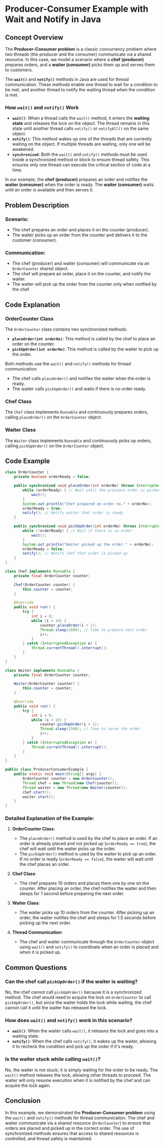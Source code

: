 # Producer-Consumer Example with Wait and Notify in Java

## Concept Overview

The **Producer-Consumer problem** is a classic concurrency problem where two threads (the producer and the consumer) communicate via a shared resource. In this case, we model a scenario where a **chef (producer)** prepares orders, and a **waiter (consumer)** picks them up and serves them to customers.

The **`wait()`** and **`notify()`** methods in Java are used for thread communication. These methods enable one thread to wait for a condition to be met, and another thread to notify the waiting thread when the condition is met.

### How `wait()` and `notify()` Work
- **`wait()`**: When a thread calls the `wait()` method, it enters the **waiting state** and releases the lock on the object. The thread remains in this state until another thread calls `notify()` or `notifyAll()` on the same object.
- **`notify()`**: This method wakes up one of the threads that are currently waiting on the object. If multiple threads are waiting, only one will be awakened.
- **`synchronized`**: Both the `wait()` and `notify()` methods must be used inside a synchronized method or block to ensure thread safety. This ensures only one thread can execute the critical section of code at a time.

In our example, the **chef (producer)** prepares an order and notifies the **waiter (consumer)** when the order is ready. The **waiter (consumer)** waits until an order is available and then serves it.

## Problem Description

### Scenario:
- The chef prepares an order and places it on the counter (producer).
- The waiter picks up an order from the counter and delivers it to the customer (consumer).

### Communication:
- The chef (producer) and waiter (consumer) will communicate via an `OrderCounter` shared object.
- The chef will prepare an order, place it on the counter, and notify the waiter.
- The waiter will pick up the order from the counter only when notified by the chef.

## Code Explanation

### OrderCounter Class

The `OrderCounter` class contains two synchronized methods:
- **`placeOrder(int orderNo)`**: This method is called by the chef to place an order on the counter.
- **`pickUpOrder(int orderNo)`**: This method is called by the waiter to pick up the order.

Both methods use the `wait()` and `notify()` methods for thread communication:
- The chef calls `placeOrder()` and notifies the waiter when the order is ready.
- The waiter calls `pickUpOrder()` and waits if there is no order ready.

### Chef Class

The `Chef` class implements `Runnable` and continuously prepares orders, calling `placeOrder()` on the `OrderCounter` object.

### Waiter Class

The `Waiter` class implements `Runnable` and continuously picks up orders, calling `pickUpOrder()` on the `OrderCounter` object.

## Code Example

```java
class OrderCounter {
    private boolean orderReady = false;

    public synchronized void placeOrder(int orderNo) throws InterruptedException {
        while (orderReady) { // Wait until the previous order is picked up
            wait();
        }
        System.out.println("Chef prepared an order no." + orderNo);
        orderReady = true;
        notify(); // Notify waiter that order is ready
    }

    public synchronized void pickUpOrder(int orderNo) throws InterruptedException {
        while (!orderReady) { // Wait if there is no order
            wait();
        }
        System.out.println("Waiter picked up the order." + orderNo);
        orderReady = false;
        notify(); // Notify chef that order is picked up
    }
}

class Chef implements Runnable {
    private final OrderCounter counter;

    Chef(OrderCounter counter) {
        this.counter = counter;
    }

    @Override
    public void run() {
        try {
            int i = 0;
            while (i < 10) {
                counter.placeOrder(i + 1);
                Thread.sleep(1000); // Time to prepare next order
                i++;
            }
        } catch (InterruptedException e) {
            Thread.currentThread().interrupt();
        }
    }
}

class Waiter implements Runnable {
    private final OrderCounter counter;

    Waiter(OrderCounter counter) {
        this.counter = counter;
    }

    @Override
    public void run() {
        try {
            int i = 0;
            while (i < 10) {
                counter.pickUpOrder(i + 1);
                Thread.sleep(1500); // Time to serve the order
                i++;
            }
        } catch (InterruptedException e) {
            Thread.currentThread().interrupt();
        }
    }
}

public class ProducerConsumerExample {
    public static void main(String[] args) {
        OrderCounter counter = new OrderCounter();
        Thread chef = new Thread(new Chef(counter));
        Thread waiter = new Thread(new Waiter(counter));
        chef.start();
        waiter.start();
    }
}
```

### Detailed Explanation of the Example:

1. **OrderCounter Class**:
   - The `placeOrder()` method is used by the chef to place an order. If an order is already placed and not picked up (`orderReady == true`), the chef will wait until the waiter picks up the order.
   - The `pickUpOrder()` method is used by the waiter to pick up an order. If no order is ready (`orderReady == false`), the waiter will wait until the chef places an order.

2. **Chef Class**:
   - The chef prepares 10 orders and places them one by one on the counter. After placing an order, the chef notifies the waiter and then sleeps for 1 second before preparing the next order.

3. **Waiter Class**:
   - The waiter picks up 10 orders from the counter. After picking up an order, the waiter notifies the chef and sleeps for 1.5 seconds before picking up the next order.

4. **Thread Communication**:
   - The chef and waiter communicate through the `OrderCounter` object using `wait()` and `notify()` to coordinate when an order is placed and when it is picked up.

## Common Questions

### Can the chef call `pickUpOrder()` if the waiter is waiting?
No, the chef cannot call `pickUpOrder()` because it is a synchronized method. The chef would need to acquire the lock on `OrderCounter` to call `pickUpOrder()`, but since the waiter holds the lock while waiting, the chef cannot call it until the waiter has released the lock.

### How does `wait()` and `notify()` work in this scenario?
- **`wait()`**: When the waiter calls `wait()`, it releases the lock and goes into a waiting state.
- **`notify()`**: When the chef calls `notify()`, it wakes up the waiter, allowing it to recheck the condition and pick up the order if it's ready.

### Is the waiter stuck while calling `wait()`?
No, the waiter is not stuck; it is simply waiting for the order to be ready. The `wait()` method releases the lock, allowing other threads to proceed. The waiter will only resume execution when it is notified by the chef and can acquire the lock again.

## Conclusion

In this example, we demonstrated the **Producer-Consumer problem** using the `wait()` and `notify()` methods for thread communication. The chef and waiter communicate via a shared resource (`OrderCounter`) to ensure that orders are placed and picked up in the correct order. The use of synchronized methods ensures that access to shared resources is controlled, and thread safety is maintained.
